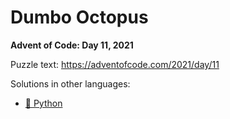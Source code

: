 # Dumbo Octopus

**Advent of Code: Day 11, 2021**

Puzzle text: <https://adventofcode.com/2021/day/11>

Solutions in other languages:

- [🐍 Python](../../../../python/2021/11_dumbo_octopus/README.md)
